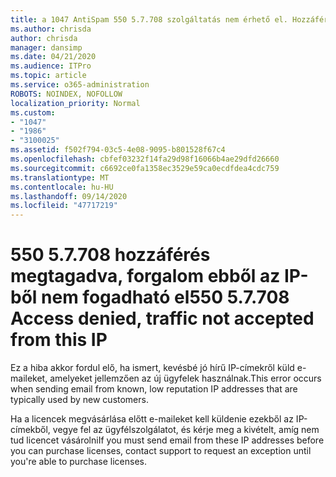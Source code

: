 ```yaml
---
title: a 1047 AntiSpam 550 5.7.708 szolgáltatás nem érhető el. Hozzáférés megtagadva, forgalom ebből az IP-ből nem fogadható el
ms.author: chrisda
author: chrisda
manager: dansimp
ms.date: 04/21/2020
ms.audience: ITPro
ms.topic: article
ms.service: o365-administration
ROBOTS: NOINDEX, NOFOLLOW
localization_priority: Normal
ms.custom:
- "1047"
- "1986"
- "3100025"
ms.assetid: f502f794-03c5-4e08-9095-b801528f67c4
ms.openlocfilehash: cbfef03232f14fa29d98f16066b4ae29dfd26660
ms.sourcegitcommit: c6692ce0fa1358ec3529e59ca0ecdfdea4cdc759
ms.translationtype: MT
ms.contentlocale: hu-HU
ms.lasthandoff: 09/14/2020
ms.locfileid: "47717219"
---
```

# <a name="550-57708-access-denied-traffic-not-accepted-from-this-ip"></a><span data-ttu-id="3a009-103">550 5.7.708 hozzáférés megtagadva, forgalom ebből az IP-ből nem fogadható el</span><span class="sxs-lookup"><span data-stu-id="3a009-103">550 5.7.708 Access denied, traffic not accepted from this IP</span></span>

<span data-ttu-id="3a009-104">Ez a hiba akkor fordul elő, ha ismert, kevésbé jó hírű IP-címekről küld e-maileket, amelyeket jellemzően az új ügyfelek használnak.</span><span class="sxs-lookup"><span data-stu-id="3a009-104">This error occurs when sending email from known, low reputation IP addresses that are typically used by new customers.</span></span>

<span data-ttu-id="3a009-105">Ha a licencek megvásárlása előtt e-maileket kell küldenie ezekből az IP-címekből, vegye fel az ügyfélszolgálatot, és kérje meg a kivételt, amíg nem tud licencet vásárolni</span><span class="sxs-lookup"><span data-stu-id="3a009-105">If you must send email from these IP addresses before you can purchase licenses, contact support to request an exception until you're able to purchase licenses.</span></span>
